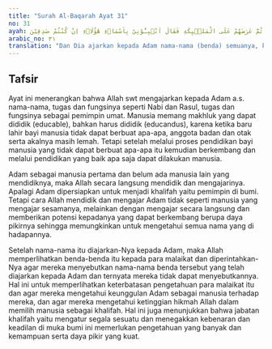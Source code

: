 ```yaml
---
title: "Surah Al-Baqarah Ayat 31"
no: 31
ayah: وَعَلَّمَ اٰدَمَ الْاَسْمَاۤءَ كُلَّهَا ثُمَّ عَرَضَهُمْ عَلَى الْمَلٰۤىِٕكَةِ فَقَالَ اَنْۢبِـُٔوْنِيْ بِاَسْمَاۤءِ هٰٓؤُلَاۤءِ اِنْ كُنْتُمْ صٰدِقِيْنَ
arabic_no: ٣١
translation: "Dan Dia ajarkan kepada Adam nama-nama (benda) semuanya, kemudian Dia perlihatkan kepada para malaikat, seraya berfirman, “Sebutkan kepada-Ku nama semua (benda) ini, jika kamu yang benar!”"
---
```


## Tafsir

Ayat ini menerangkan bahwa Allah swt mengajarkan kepada Adam a.s. nama-nama, tugas dan fungsinya seperti Nabi dan Rasul, tugas dan fungsinya sebagai pemimpin umat. Manusia memang makhluk yang dapat dididik (educable), bahkan harus dididik (educandus), karena ketika baru lahir bayi manusia tidak dapat berbuat apa-apa, anggota badan dan otak serta akalnya masih lemah. Tetapi setelah melalui proses pendidikan bayi manusia yang tidak dapat berbuat apa-apa itu kemudian berkembang dan melalui pendidikan yang baik apa saja dapat dilakukan manusia.

Adam sebagai manusia pertama dan belum ada manusia lain yang mendidiknya, maka Allah secara langsung mendidik dan mengajarinya. Apalagi Adam dipersiapkan untuk menjadi khalifah yaitu pemimpin di bumi. Tetapi cara Allah mendidik dan mengajar Adam tidak seperti manusia yang mengajar sesamanya, melainkan dengan mengajar secara langsung dan memberikan potensi kepadanya yang dapat berkembang berupa daya pikirnya sehingga memungkinkan untuk mengetahui semua nama yang di hadapannya.

Setelah nama-nama itu diajarkan-Nya kepada Adam, maka Allah memperlihatkan benda-benda itu kepada para malaikat dan diperintahkan-Nya agar mereka menyebutkan nama-nama benda tersebut yang telah diajarkan kepada Adam dan ternyata mereka tidak dapat menyebutkannya. Hal ini untuk memperlihatkan keterbatasan pengetahuan para malaikat itu dan agar mereka mengetahui keunggulan Adam sebagai manusia terhadap mereka, dan agar mereka mengetahui ketinggian hikmah Allah dalam memilih manusia sebagai khalifah. Hal ini juga menunjukkan bahwa jabatan khalifah yaitu mengatur segala sesuatu dan menegakkan kebenaran dan keadilan di muka bumi ini memerlukan pengetahuan yang banyak dan kemampuan serta daya pikir yang kuat.